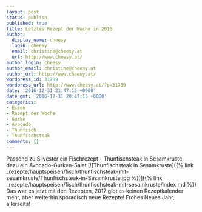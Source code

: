 ```yaml
---
layout: post
status: publish
published: true
title: Letztes Rezept der Woche in 2016
author:
  display_name: cheesy
  login: cheesy
  email: christine@cheesy.at
  url: http://www.cheesy.at/
author_login: cheesy
author_email: christine@cheesy.at
author_url: http://www.cheesy.at/
wordpress_id: 31789
wordpress_url: http://www.cheesy.at/?p=31789
date: '2016-12-31 21:47:15 +0000'
date_gmt: '2016-12-31 20:47:15 +0000'
categories:
- Essen
- Rezept der Woche
- Gurke
- Avocado
- Thunfisch
- Thunfischsteak
comments: []
---
```

Passend zu Silvester ein Fischrezept - Thunfischsteak in Sesamkruste, dazu ein Avocado-Gurken-Salat
[![Thunfischsteak in Sesamkruste]({% link _rezepte/hauptspeisen/fisch/thunfischsteak-mit-sesamkruste/Thunfischsteak-in-Sesamkruste.jpg %})]({% link _rezepte/hauptspeisen/fisch/thunfischsteak-mit-sesamkruste/index.md %})
Das war es jetzt mit den Rezepten, 2017 gibt es keinen Rezeptkalender mehr, aber weiterhin sporadisch neue Rezepte!
Frohes Neues Jahr, allerseits!
